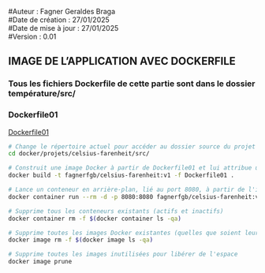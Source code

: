 #Auteur : Fagner Geraldes Braga  
#Date de création : 27/01/2025  
#Date de mise à jour : 27/01/2025  
#Version : 0.01  

## IMAGE DE L’APPLICATION AVEC DOCKERFILE

### Tous les fichiers Dockerfile de cette partie sont dans le dossier température/src/

### Dockerfile01
[Dockerfile01](projets/celsius-farenheit/src/Dockerfile01)

```bash
# Change le répertoire actuel pour accéder au dossier source du projet
cd docker/projets/celsius-farenheit/src/

# Construit une image Docker à partir de Dockerfile01 et lui attribue un tag spécifique
docker build -t fagnerfgb/celsius-farenheit:v1 -f Dockerfile01 .

# Lance un conteneur en arrière-plan, lié au port 8080, à partir de l'image construite
docker container run --rm -d -p 8080:8080 fagnerfgb/celsius-farenheit:v1

# Supprime tous les conteneurs existants (actifs et inactifs)
docker container rm -f $(docker container ls -qa)

# Supprime toutes les images Docker existantes (quelles que soient leurs balises)
docker image rm -f $(docker image ls -qa)

# Supprime toutes les images inutilisées pour libérer de l'espace
docker image prune
```